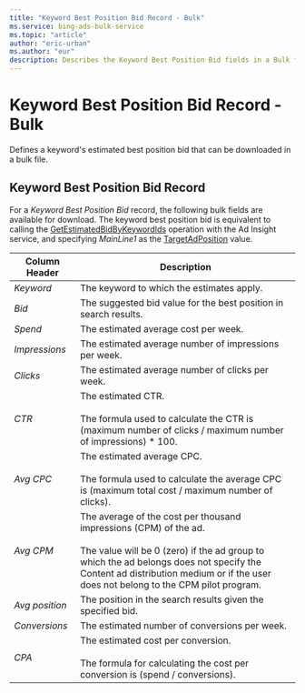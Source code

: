 ```yaml
---
title: "Keyword Best Position Bid Record - Bulk"
ms.service: bing-ads-bulk-service
ms.topic: "article"
author: "eric-urban"
ms.author: "eur"
description: Describes the Keyword Best Position Bid fields in a Bulk file.
---
```

# Keyword Best Position Bid Record - Bulk
Defines a keyword's estimated best position bid that can be downloaded in a bulk file.

## <a name="keywordbestpositionbid"></a>Keyword Best Position Bid Record
For a *Keyword Best Position Bid* record, the following bulk fields are available for download. The keyword best position bid is equivalent to calling the [GetEstimatedBidByKeywordIds](/bingads/ad-insight-service/getestimatedbidbykeywordids.md) operation with the Ad Insight service, and specifying *MainLine1* as the [TargetAdPosition](/bingads/ad-insight-service/targetadposition.md) value.

|Column Header|Description|
|-----------------|---------------|
|*Keyword*|The keyword to which the estimates apply.|
|*Bid*|The suggested bid value for the best position in search results.|
|*Spend*|The estimated average cost per week.|
|*Impressions*|The estimated average number of impressions per week.|
|*Clicks*|The estimated average number of clicks per week.|
|*CTR*|The estimated CTR.<br /><br />The formula used to calculate the CTR is (maximum number of clicks / maximum number of impressions) &#42; 100.|
|*Avg CPC*|The estimated average CPC.<br /><br />The formula used to calculate the average CPC is (maximum total cost / maximum number of clicks).|
|*Avg CPM*|The average of the cost per thousand impressions (CPM) of the ad.<br/><br/>The value will be 0 (zero) if the ad group to which the ad belongs does not specify the Content ad distribution medium or if the user does not belong to the CPM pilot program.|
|*Avg position*|The position in the search results given the specified bid.|
|*Conversions*|The estimated number of conversions per week.|
|*CPA*|The estimated cost per conversion.<br /><br />The formula for calculating the cost per conversion is (spend / conversions).|
